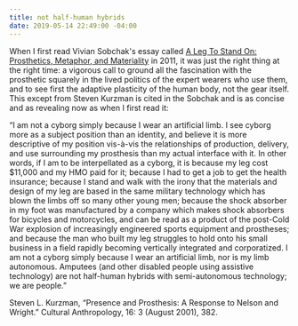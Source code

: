 ```yaml
---
title: not half-human hybrids
date: 2019-05-14 22:49:00 -04:00
---
```


When I first read Vivian Sobchak's essay called [A Leg To Stand On: Prosthetics, Metaphor, and Materiality](https://mitpress.mit.edu/books/prosthetic-impulse) in 2011, it was just the right thing at the right time: a vigorous call to ground all the fascination with the prosthetic squarely in the lived politics of the expert wearers who use them, and to see first the adaptive plasticity of the human body, not the gear itself. This except from Steven Kurzman is cited in the Sobchak and is as concise and as revealing now as when I first read it:

“I am not a cyborg simply because I wear an artificial limb. I see cyborg more as a subject position than an identity, and believe it is more descriptive of my position vis-à-vis the relationships of production, delivery, and use surrounding my prosthesis than my actual interface with it. In other words, if I am to be interpellated as a cyborg, it is because my leg cost $11,000 and my HMO paid for it; because I had to get a job to get the health insurance; because I stand and walk with the irony that the materials and design of my leg are based in the same military technology which has blown the limbs off so many other young men; because the shock absorber in my foot was manufactured by a company which makes shock absorbers for bicycles and motorcycles, and can be read as a product of the post-Cold War explosion of increasingly engineered sports equipment and prostheses; and because the man who built my leg struggles to hold onto his small business in a field rapidly becoming vertically integrated and corporatized. I am not a cyborg simply because I wear an artificial limb, nor is my limb autonomous. Amputees (and other disabled people using assistive technology) are not half-human hybrids with semi-autonomous technology; we are people.”

Steven L. Kurzman, “Presence and Prosthesis: A Response to Nelson and Wright.” Cultural Anthropology, 16: 3 (August 2001), 382.